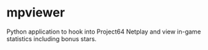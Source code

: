 # mpviewer

Python application to hook into Project64 Netplay and view in-game statistics including bonus stars.
